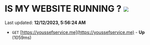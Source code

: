 # IS MY WEBSITE RUNNING ? [![](https://img.shields.io/static/v1?label=Sponsor&message=%E2%9D%A4&logo=GitHub&color=%23fe8e86)](https://github.com/sponsors/<username>)

Last updated: **12/12/2023, 5:56:24 AM**

- `GET` [https://youssefservice.me](https://youssefservice.me) - **Up** (1059ms)
